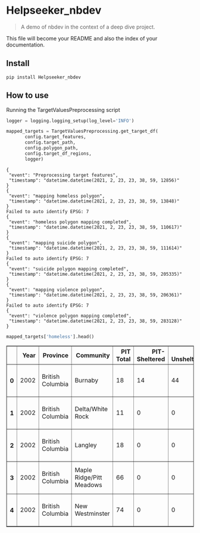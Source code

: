 # Helpseeker_nbdev
> A demo of nbdev in the context of a deep dive project.


This file will become your README and also the index of your documentation.

## Install

`pip install Helpseeker_nbdev`

## How to use

Running the TargetValuesPreprocessing script

```python
logger = logging.logging_setup(log_level='INFO')

mapped_targets = TargetValuesPreprocessing.get_target_df(
       config.target_features,
       config.target_path,
       config.polygon_path,
       config.target_df_regions,
       logger)
```

    {
     "event": "Preprocessing target features",
     "timestamp": "datetime.datetime(2021, 2, 23, 23, 38, 59, 12856)"
    }
    {
     "event": "mapping homeless polygon",
     "timestamp": "datetime.datetime(2021, 2, 23, 23, 38, 59, 13848)"
    }
    Failed to auto identify EPSG: 7
    {
     "event": "homeless polygon mapping completed",
     "timestamp": "datetime.datetime(2021, 2, 23, 23, 38, 59, 110617)"
    }
    {
     "event": "mapping suicide polygon",
     "timestamp": "datetime.datetime(2021, 2, 23, 23, 38, 59, 111614)"
    }
    Failed to auto identify EPSG: 7
    {
     "event": "suicide polygon mapping completed",
     "timestamp": "datetime.datetime(2021, 2, 23, 23, 38, 59, 205335)"
    }
    {
     "event": "mapping violence polygon",
     "timestamp": "datetime.datetime(2021, 2, 23, 23, 38, 59, 206361)"
    }
    Failed to auto identify EPSG: 7
    {
     "event": "violence polygon mapping completed",
     "timestamp": "datetime.datetime(2021, 2, 23, 23, 38, 59, 283128)"
    }
    

```python
mapped_targets['homeless'].head()
```




<div>
<style scoped>
    .dataframe tbody tr th:only-of-type {
        vertical-align: middle;
    }

    .dataframe tbody tr th {
        vertical-align: top;
    }

    .dataframe thead th {
        text-align: right;
    }
</style>
<table border="1" class="dataframe">
  <thead>
    <tr style="text-align: right;">
      <th></th>
      <th>Year</th>
      <th>Province</th>
      <th>Community</th>
      <th>PIT Total</th>
      <th>PIT-Sheltered</th>
      <th>PIT-Unsheltered</th>
      <th>DV_target</th>
      <th>CSDNAME</th>
      <th>geometry</th>
    </tr>
  </thead>
  <tbody>
    <tr>
      <th>0</th>
      <td>2002</td>
      <td>British Columbia</td>
      <td>Burnaby</td>
      <td>18</td>
      <td>14</td>
      <td>44</td>
      <td>Burnaby</td>
      <td>Burnaby</td>
      <td>POLYGON ((4026984.377 2004001.803, 4027065.283...</td>
    </tr>
    <tr>
      <th>1</th>
      <td>2002</td>
      <td>British Columbia</td>
      <td>Delta/White Rock</td>
      <td>11</td>
      <td>0</td>
      <td>0</td>
      <td>None</td>
      <td>Delta</td>
      <td>MULTIPOLYGON (((4027416.129 1971099.869, 40275...</td>
    </tr>
    <tr>
      <th>2</th>
      <td>2002</td>
      <td>British Columbia</td>
      <td>Langley</td>
      <td>18</td>
      <td>0</td>
      <td>0</td>
      <td>None</td>
      <td>Langley</td>
      <td>POLYGON ((4044035.820 1983268.574, 4044044.823...</td>
    </tr>
    <tr>
      <th>3</th>
      <td>2002</td>
      <td>British Columbia</td>
      <td>Maple Ridge/Pitt Meadows</td>
      <td>66</td>
      <td>0</td>
      <td>0</td>
      <td>None</td>
      <td>Maple Ridge</td>
      <td>POLYGON ((4060993.469 1993881.186, 4061981.717...</td>
    </tr>
    <tr>
      <th>4</th>
      <td>2002</td>
      <td>British Columbia</td>
      <td>New Westminster</td>
      <td>74</td>
      <td>0</td>
      <td>0</td>
      <td>New Westminster</td>
      <td>New Westminster</td>
      <td>POLYGON ((4031000.411 1995145.954, 4031031.369...</td>
    </tr>
  </tbody>
</table>
</div>


